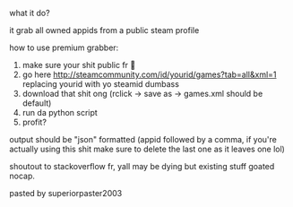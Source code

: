 what it do?

it grab all owned appids from a public steam profile

how to use premium grabber:

1. make sure your shit public fr :pray:
2. go here http://steamcommunity.com/id/yourid/games?tab=all&xml=1 replacing yourid with yo steamid dumbass
3. download that shit ong (rclick -> save as -> games.xml should be default)
4. run da python script
5. profit?

output should be "json" formatted (appid followed by a comma, if you're actually using this shit make sure to delete the last one as it leaves one lol)

shoutout to stackoverflow fr, yall may be dying but existing stuff goated nocap.

pasted by superiorpaster2003
